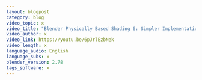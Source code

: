 ```yaml
---
layout: blogpost
category: blog
video_topic: x
video_title: "Blender Physically Based Shading 6: Simpler Implementation (Fresnel Redux)"
video_author: x
video_link: https://youtu.be/6pJrlEzbNek
video_length: x
language_audio: English
language_subs: x
blender_version: 2.78
tags_software: x
---
```

